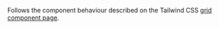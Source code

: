 Follows the component behaviour described on the Tailwind CSS [grid component page](https://tailwindcss.com/docs/examples/grids).
